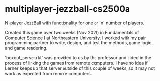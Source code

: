 # multiplayer-jezzball-cs2500a
N-player JezzBall with functionality for one or 'n' number of players.

Created this game over two weeks (Nov 2021) in Fundamentals of Computer Science I at Northeastern University.
I worked with my pair programming partner to write, design, and test the methods, game logic, and game rendering.

'boxout_server.rkt' was provided to us by the professor and aided in the process of linking the games from remote computers.
I have no idea if Lerner keeps up that server outside of this couple of weeks, so it may not work as expected from remote computers.


